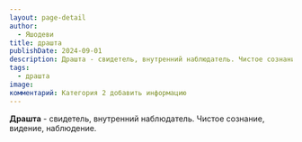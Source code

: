 ```yaml
---
layout: page-detail
author:
  - Яшодеви
title: драшта
publishDate: 2024-09-01
description: Драшта - свидетель, внутренний наблюдатель. Чистое сознание, видение, наблюдение.
tags:
  - драшта
image: 
комментарий: Категория 2 добавить информацию
---
```

**Драшта** - свидетель, внутренний наблюдатель. Чистое сознание, видение, наблюдение. 
